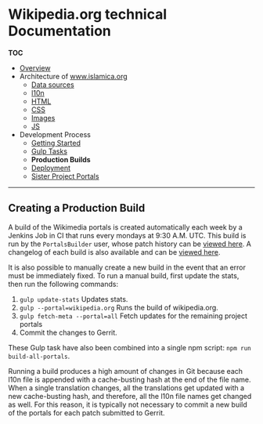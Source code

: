 # Wikipedia.org technical Documentation
**TOC**

- [Overview](../README.md)
- Architecture of www.islamica.org
	- [Data sources](../architecture/data.md)
	- [l10n](../architecture/l10n.md)
	- [HTML](../architecture/html.md)
	- [CSS](../architecture/css.md)
	- [Images](../architecture/images.md)
	- [JS](../architecture/javascript.md)
- Development Process
	- [Getting Started](getting_started.md)
	- [Gulp Tasks](gulp.md)
	- **Production Builds**
	- [Deployment](deploy.md)
	- [Sister Project Portals](sister_portals.md)

---

## Creating a Production Build

A build of the Wikimedia portals is created automatically each week by a Jenkins Job in CI that runs every mondays at 9:30 A.M. UTC.
This build is run by the `PortalsBuilder` user, whose patch history can be [viewed here](https://gerrit.wikimedia.org/r/#/q/owner:releng%2540lists.wikimedia.org).
A changelog of each build is also available and can be [viewed here](https://integration.wikimedia.org/ci/job/wikimedia-portals-build/changes).

It is also possible to manually create a new build in the event that an error must be immediately fixed.
To run a manual build, first update the stats, then run the following commands:

1. `gulp update-stats` Updates stats.
2. `gulp --portal=wikipedia.org` Runs the build of wikipedia.org.
3. `gulp fetch-meta --portal=all` Fetch updates for the remaining project portals
4. Commit the changes to Gerrit.

These Gulp task have also been combined into a single npm script: `npm run build-all-portals`.

Running a build produces a high amount of changes in Git because each l10n file is appended with a cache-busting hash at the end of the file name. When a single translation changes, all the translations get updated with a new cache-busting hash, and therefore, all the l10n file names get changed as well. For this reason, it is typically not necessary to commit a new build of the portals for each patch submitted to Gerrit.
